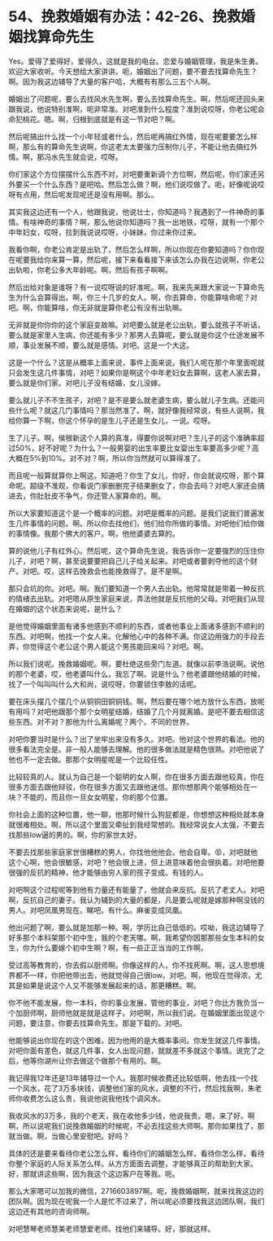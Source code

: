 # 54、挽救婚姻有办法：42-26、挽救婚姻找算命先生

Yes。爱得了爱得好，爱得久，这就是我的电台。恋爱与婚姻管理，我是朱生勇。欢迎大家收听。今天想给大家讲讲。呃，婚姻出了问题，要不要去找算命先生？啊。因为我这边辅导了大量的客户哈，大概有有那么三五个人啊。

婚姻出了问题呢，要么去找风水先生啊，要么去找算命先生。啊，然后呢还回头来跟我说，他说特别准啊，呃非常准。对吧准到什么程度？准到说哎呀，你老公呢会命犯桃花。嗯。啊，归根到底就是有这一节对吧？啊。

然后呢搞出什么找一个小年轻或者什么，然后呢再搞红外情，现在呢要要怎么样啊，那么有的算命先生说啊，你这老太太要强力压制你儿子，不能让他去搞红外情。啊，那冯水先生就会说，哎呀。

你们家这个方位摆摆什么东西不对，对吧要重新调个方位啊，然后呢，你们家还另外要买一个什么东西？是吧哈。然后怎么做？啊，他们说哎做了。呃，好像呢说哎呀有点用，然后呢发现呢还是没有用啊。那么。

其实我这边还有一个人，他跟我说，他说壮士，你知道吗？我遇到了一件神奇的事情。有啥神奇的事情？啊，那么他说你知道吗？我一出地铁，哎呀，就有一个那个中年妇女，哎呀，拉到我说说哎呀，小妹妹，你过来你过来。

我看你啊，你老公肯定是出轨了，然后怎么样啊，所以你现在你要知道吗？你你现在呢要我给你来算一算，然后呢，接下来看看接下来该怎么办我在边说啊，你老公出轨啦，你老公多大年龄呢。啊，然后有孩子啊啊。

然后出给对象是谁呀？有一说哎呀说的好准呢。啊，我来先来跟大家说一下算命先生为什么会算得出。啊，你三十几岁的女人。啊，你去算命，你能算啥命呢？对吧。啊，你能算啥，你无非就是算你老公有没有出轨嘛。

无非就是你你你的这个家庭变故嘛。对吧要么就是老公出轨，要么就孩子不听话，要么就是家里人生病，你还能有多少？那男人去算呢，要么就是你这个仕途发展不顺，事业发展不顺，要么就是感情。对吧。这是一个大这。

这是一个什么？这是从概率上面来说，事件上面来说，我们人呢在那个年里面呢就只会发生这几件事情，对吧？如果你是啊这个中年老妇女去算啊，这老人家去算，要么就是你们家。对吧儿子没有结婚，女儿没嫁。

要么就儿子不不生孩子，对吧？是不是要么就老婆生病，要么就儿子生病。还能问些什么呢？就这几门事情吗？那当然准了。啊，就好像我经常说，有些人说啊，我给你算一下啊，你这个怀孕的是生儿子还是生女儿，一说。哎呀。

生了儿子。啊，侯根新这个人算的真准，得要你说啊对吧？生儿子的这个准确率超过50%，好不好呢？为什么？一般男婴的出生率要比女婴出生率要高多少呢？高大概在5%到10%。对不对？啊，所以你当然就可以算得准了。

而且呢一般算就算你上啊这。知道吧？你生了女儿，你好，你会就说哎呀，那个算命呢。超级不准观，你看说门家删删完子结果删女了，你会去吗？对吧人家还会搞进去，你肚肚皮不争气，你还管人家算命的。啊。

所以大家要知道这个是一个概率的问题。对吧是概率的问题。是我们说我们普遍发生几件事情的问题。啊。所以你去找他们，他们给你所做的事情。对吧他们给你做的事情像。我那个佛大的客户。啊，他他婆婆去算的。

算的说他儿子有红外心。然后呢，这个算命先生说，我告诉你一定要强烈的压住你儿子，对吧？啊，甚至说要要把自己儿子给关起来。对吧或者要剥夺他的这个财产。对吧。哎，这样去挽救会也能挽救得了。是不是啊。

那只会坑的你。对吧。啊。我们要知道一个男人去出轨。他常常就是带着一种反抗的情绪去出轨。对吧嗯从原生家庭来说，弄法他就是反抗他的父母。对吧我们从现在婚姻的这个状态来说呢，是什么？

是他觉得婚姻里面有诸多他感到不顺利的东西，或者他事业上面诸多感到不顺利的东西。对吧啊，他找一个女人来。化解他心中的各种不满。你这边用强力的手段去弄，你觉得这个老公这个男人能这个男孩能回来吗？对吧。啊。

所以我们说呢。挽救婚姻呢。啊，要杜绝这些旁门左道。就像以前李浩说啊。说他的那个老婆，哎，他老婆叫什么，我忘了啊。说是什么？他老婆跟他结婚的时候，找了一个叫叫叫什么大和尚，说哎呀，你要锁住李敖的话呢。

要在床头摆几个摆几个从铜铜田铜铜钱。啊，然后要在哪个地方放什么东西，放呢有用吗？对吧他跟那个那个女明星结婚，结婚了几个月就离婚。是吧不要去相信这些东西。对不对？那他为什么离婚呢？两个。不同的世界。

对吧你要当时是什么？出了坐牢出来没有多久。对吧。他对这个世界的看法。他的很多看法完全是。非一般人能够去理解。他的很多做法就是精色很熟。对吧他说了他也不一定去做。那那个女明星呢是一个比较任性。

比较较真的人。就认为自己是一个聪明的女人啊，你在很多方面去跟他较真，你在很多方面去跟他辩驳，你在很多方面又去跟他迷信。那你想那两个能够相处在一块？不能的，而且你一旦女女明星，你的那个位置。

你社会上面的这种位置，他一聊，他那时候什么狗屁都是，你想想这种相处就本身就很难相处。啊，所以这个里面又牵扯到我经常想的。我经常说女人太强，不要去找那些low逼的男的。啊，你的家世太好。

不要去找那些家庭家世很糟糕的男人，你找他他他会。他会自卑。😡，对吧就他这个心啊，他会很敏感，对吧？他会很上进，但上进意味着他会很执着。对吧他要很强的反抗的精神，他才能够由穷人家的孩子变成。有钱的人。

对吧啊这个过程呢等到他有力量还有能量了，他就会来反抗。反抗了老丈人。对吧啊，反抗自己的妻子。我认为辅到的大量的都是，凡是要么呢就是嫁那种啊没钱的男人。对吧凤凰男现在。睇吧。有什么。麻雀变成凤凰。

他出问题了啊，要么就是加那一种。啊，学历比自己低低的。哎呦，我这边辅导了好多那个本科架那个初中生，我的个老天哪。啊，我希望你因那那些女生本科的女生，你为什么要嫁个初中生啊？啊，有一些正正当当的工作啊。

受过高等教育的，你去假以厨师啊。你像这样的人，你不找死啊。啊，这人思想境界都不一样，你把他带出去，他就觉得自己很low。对吧。啊，他现在觉得浓，尤其是如果是说这个人又不能够发展起来的话，那更糟糕。啊。

你不他不能发展，你一本科，你的事业发展，管他的事业，对吧？你比方我负当一个加厨师啊，厨师他就是就是这样子。对吧啊，所以我们说。在婚姻里面出现这个问题，要注意，你要去找算命先生。那是下载的。对吧。

他能够说出你现在的这个困难，因为他用的是大概率事间。你发生就这几件事情。对吧你面有差色，就这几件事，女人出现问题，就就差不多就这个事情。说完了之后，他等你湖州让你去做这个做那个有用的。啊。

我记得我12年还是13年辅导过一个人。我那时候收费还比较低啊，他去找一个找一个风水，花了3万多块钱，调整他们家的风水，调整的不行，然后找我啊，朱老师你收费怎么这么贵，我说他说我他找个调风水。

我收风水的3万多，我的个老天，我在收他多少钱，他说我贵。嗯，来了好。啊啊，所以说呢我们说挽救婚姻的时候呢，不必去找这些大师啊。那你如果找了，那就当做。啊，当做心里安慰吧。好吗？

具体的还是要来看待你老公怎么样，看待你们的婚姻怎么样，看待你怎么样，看待你整个家庭的人际关系怎么样。从方方面面去调整，才能够真正的帮助到大家。好，那就讲这些啊，因为我这个这边客户在等我。呃。

那么大家嗯可以加我的微信，2716603897啊。呃，挽救婚姻啊，就来找我这边的团队啊。因为现在呢我一个人是忙不过来了，所以呢必须要找我这边团队啊，我们这边还有其他的咨询师啊。

对吧慧琴老师慧美老师慧爱老师。找他们来辅导。好，那就这样。